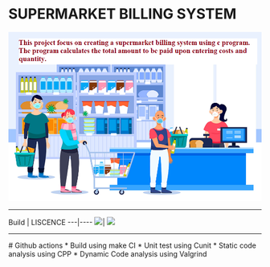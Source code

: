 # SUPERMARKET BILLING SYSTEM

![supermarket](https://github.com/malavika-m/helloworld/blob/30cdc3eee1d35f5fb3bc7020504d8778974e712d/pic_mini2.png)
<hr>
Build | LISCENCE
---|----
<img src="https://img.shields.io/badge/c%2Fc%2B%2B-passing-green">| <img src="https://img.shields.io/badge/LISCENCE-MIT-yellow">
<hr>
# Github actions
* Build using make CI
* Unit test using Cunit
* Static code analysis using CPP
* Dynamic Code analysis using Valgrind
